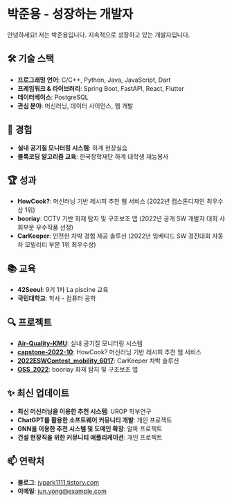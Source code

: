 # 박준용 - 성장하는 개발자

안녕하세요! 저는 박준용입니다. 지속적으로 성장하고 있는 개발자입니다.

## 🛠️ 기술 스택
- **프로그래밍 언어**: C/C++, Python, Java, JavaScript, Dart
- **프레임워크 & 라이브러리**: Spring Boot, FastAPI, React, Flutter
- **데이터베이스**: PostgreSQL
- **관심 분야**: 머신러닝, 데이터 사이언스, 웹 개발

## 💼 경험
- **실내 공기질 모니터링 시스템**: 하계 현장실습
- **블록코딩 알고리즘 교육**: 한국장학재단 하계 대학생 재능봉사

## 🏆 성과
- **HowCook?**: 머신러닝 기반 레시피 추천 웹 서비스 (2022년 캡스톤디자인 최우수상 1위)
- **booriay**: CCTV 기반 화재 탐지 및 구조보조 앱 (2022년 공개 SW 개발자 대회 사회부문 우수작품 선정)
- **CarKeeper**: 안전한 차박 경험 제공 솔루션 (2022년 임베디드 SW 경진대회 자동차 모빌리티 부문 1위 최우수상)

## 📚 교육
- **42Seoul**: 9기 1차 La piscine 교육
- **국민대학교**: 학사 - 컴퓨터 공학

## 🔍 프로젝트
- **[Air-Quality-KMU](https://github.com/junyong1111/Air-Quality-KMU)**: 실내 공기질 모니터링 시스템
- **[capstone-2022-10](https://github.com/junyong1111/capstone-2022-10)**: HowCook? 머신러닝 기반 레시피 추천 웹 서비스
- **[2022ESWContest_mobility_6017](https://github.com/junyong1111/2022ESWContest_mobility_6017)**: CarKeeper 차박 솔루션
- **[OSS_2022](https://github.com/junyong1111/OSS_2022)**: booriay 화재 탐지 및 구조보조 앱

## ✨ 최신 업데이트
- **최신 머신러닝을 이용한 추천 시스템**: UROP 학부연구
- **ChatGPT를 활용한 소프트웨어 커뮤니티 개발**: 개인 프로젝트
- **GNN을 이용한 추천 시스템 및 도메인 확장**: 알파 프로젝트
- **건설 현장직을 위한 커뮤니티 애플리케이션**: 개인 프로젝트

## 📫 연락처
- **블로그**: [jypark1111.tistory.com](https://jypark1111.tistory.com)
- **이메일**: [jun.yong@example.com](mailto:jun.yong@example.com)
